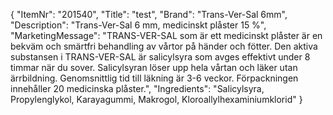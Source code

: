 {
  "ItemNr": "201540",
  "Title": "test",
  "Brand": "Trans-Ver-Sal 6mm",
  "Description": "Trans-Ver-Sal 6 mm, medicinskt plåster 15 %",
  "MarketingMessage": "TRANS-VER-SAL som är ett medicinskt plåster är en bekväm och smärtfri behandling av vårtor på händer och fötter. Den aktiva substansen i TRANS-VER-SAL är salicylsyra som avges effektivt under 8 timmar när du sover. Salicylsyran löser upp hela vårtan och läker utan ärrbildning. Genomsnittlig tid till läkning är 3-6 veckor. Förpackningen innehåller 20 medicinska plåster.",
  "Ingredients": "Salicylsyra, Propylenglykol, Karayagummi, Makrogol, Kloroallylhexaminiumklorid"
}